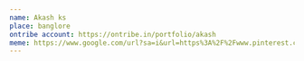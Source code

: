 ```yaml
---
name: Akash ks
place: banglore
ontribe account: https://ontribe.in/portfolio/akash
meme: https://www.google.com/url?sa=i&url=https%3A%2F%2Fwww.pinterest.com%2Ffixmysitepro%2Ffunny-web-developer-memes%2F&psig=AOvVaw0ttXcMm56D02XgWB6Ag_Ce&ust=1620382739634000&source=images&cd=vfe&ved=0CAIQjRxqFwoTCMDc6p_qtPACFQAAAAAdAAAAABAD
---
```

